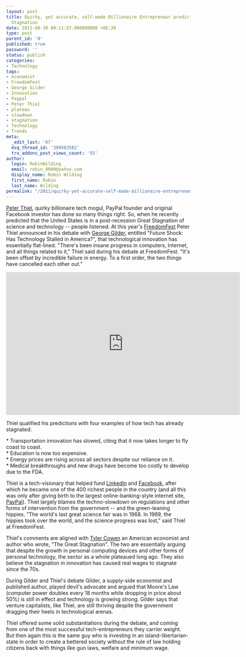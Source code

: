 ```yaml
---
layout: post
title: Quirky, yet accurate, self-made Billionaire Entrepreneur predicts Tech Innovation
  Stagnation
date: 2011-08-30 09:11:57.000000000 +05:30
type: post
parent_id: '0'
published: true
password: ''
status: publish
categories:
- Technology
tags:
- economist
- FreedomFest
- George Gilder
- Innovation
- Paypal
- Peter Thiel
- plateau
- slowdown
- stagnation
- Technology
- Trends
meta:
  _edit_last: '67'
  dsq_thread_id: '399583582'
  trx_addons_post_views_count: '55'
author:
  login: RobinWilding
  email: robin_8000@yahoo.com
  display_name: Robin Wilding
  first_name: Robin
  last_name: Wilding
permalink: "/2011/quirky-yet-accurate-self-made-billionaire-entrepreneur-predicts-tech-innovation-stagnation/"
---
```

<p><a href="http://en.wikipedia.org/wiki/Peter_Thiel">Peter Thiel</a>, quirky billionaire tech mogul, PayPal founder and original Facebook investor has done so many things right. So, when he recently predicted that the United States is in a post-recession Great Stagnation of science and technology -- people listened. At this year's <a href="http://freedomfest.com/">FreedomFest</a> Peter Thiel announced in his debate with <a href="http://en.wikipedia.org/wiki/George_Gilder">George Gilder</a>, entitled "Future Shock: Has Technology Stalled in America?", that technological innovation has essentially flat-lined. "There's been insane progress in computers, Internet, and all things related to it," Thiel said during his debate at FreedomFest. "It's been offset by incredible failure in energy. To a first order, the two things have cancelled each other out."</p>
<p><!--more--></p>
<p><iframe width="640" height="390" src="http://www.youtube.com/embed/tu4VkOBq4NE" frameborder="0" allowfullscreen></iframe></p>
<p>Thiel qualified his predictions with four examples of how tech has already stagnated:</p>
<p>* Transportation innovation has slowed, citing that it now takes longer to fly coast to coast.<br />
* Education is now too expensive.<br />
* Energy prices are rising across all sectors despite our reliance on it.<br />
* Medical breakthroughs and new drugs have become too costly to develop due to the FDA.</p>
<p>Thiel is a tech-visionary that helped fund <a href="http://www.linkedin.com/in/brajeshwar">LinkedIn</a> and <a href="https://www.facebook.com/brajeshwar">Facebook</a>, after which  he became one of the 400 richest people in the country (and all this was only after giving birth to the largest online-banking-style internet site, <a href="http://www.paypal.com/">PayPal</a>). Thiel largely blames the techno-slowdown on regulations and other forms of intervention from the government -- and the green-leaning hippies. "The world's last great science fair was in 1968. In 1969, the hippies took over the world, and the science progress was lost," said Thiel at FreedomFest. </p>
<p>Thiel's comments are aligned with <a href="http://en.wikipedia.org/wiki/Tyler_Cowen">Tyler Cowen</a> an American economist and author who wrote, "The Great Stagnation". The two are essentially arguing that despite the growth in personal computing devices and other forms of personal technology, the sector as a whole plateaued long ago. They also believe the stagnation in innovation has caused real wages to stagnate since the 70s.</p>
<p>During Gilder and Thiel's debate Gilder, a supply-side economist and published author, played devil's advocate and argued that Moore's Law (computer power doubles every 18 months while dropping in price about 50%) is still in effect and technology is growing strong. Gilder says that venture capitalists, like Thiel, are still thriving despite the government dragging their heels in technological arenas. </p>
<p>Thiel offered some solid substantiations during the debate, and coming from one of the most successful tech-entrepreneurs they carrier weight. But then again this is the same guy who is investing in an island-libertarian-state in order to create a bettered society without the rule of law holding citizens back with things like gun laws, welfare and minimum wage.</p>
